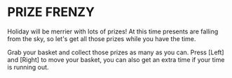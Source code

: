 # PRIZE FRENZY

Holiday will be merrier with lots of prizes! At this time presents are falling from the sky, so let's get all those prizes while you have the time.

Grab your basket and collect those prizes as many as you can. Press [Left] and [Right] to move your basket, you can also get an extra time if your time is running out.
